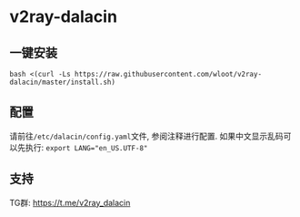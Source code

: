 # v2ray-dalacin

## 一键安装
`bash <(curl -Ls https://raw.githubusercontent.com/wloot/v2ray-dalacin/master/install.sh)`

## 配置
请前往`/etc/dalacin/config.yaml`文件, 参阅注释进行配置. 如果中文显示乱码可以先执行: `export LANG="en_US.UTF-8"`

## 支持
TG群: https://t.me/v2ray_dalacin
